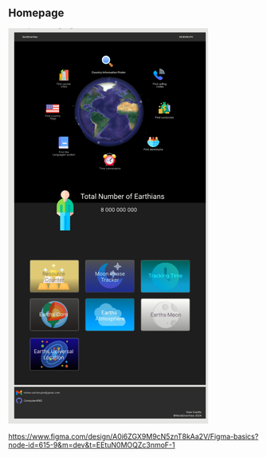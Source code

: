 ## Homepage
![Homepage](plan/Page%20Images/HomePage.jpg)

https://www.figma.com/design/A0i6ZGX9M9cN5znT8kAa2V/Figma-basics?node-id=615-9&m=dev&t=EEtuN0MOQZc3nmoF-1